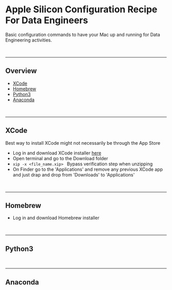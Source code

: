 # Apple Silicon Configuration Recipe For Data Engineers

Basic configuration commands to have your Mac up and running for Data Engineering activities.

<br />

<hr />

## Overview

* [XCode](#xcode)
* [Homebrew](#homebrew)
* [Python3](#python3)
* [Anaconda](#anaconda)

<br />

<hr />

## XCode

Best way to install XCode might not necessarily be through the App Store
* Log in and download XCode installer [here](https://developer.apple.com/download/all/?q=xcode)
* Open terminal and go to the Download folder
* `xip -x <file_name.xip> ` Bypass verification step when unzipping
* On Finder go to the 'Applications' and remove any previous XCode app and just drap and drop from 'Downloads' to 'Applications'

<br />

<hr />

## Homebrew

* Log in and download Homebrew installer

<br />

<hr />

## Python3

<br />

<hr />

## Anaconda
